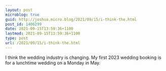 ```yaml
---
layout: post
microblog: true
guid: http://joshua.micro.blog/2021/09/15/i-think-the.html
post_id: 1406299
date: 2021-09-15T13:59:36+1100
lastmod: 2021-09-15T13:59:36+1100
type: post
url: /2021/09/15/i-think-the.html
---
```

I think the wedding industry is changing. My first 2023 wedding booking is for a lunchtime wedding on a Monday in May.
